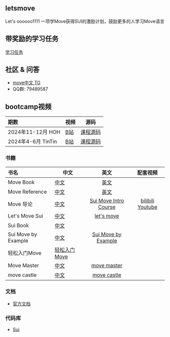 ## letsmove
Let's oooooo1111 一项学Move获得SUI的激励计划，鼓励更多的人学习Move语言

## 带奖励的学习任务
[学习任务](./task)

## 社区 & 问答
- [move中文 TG](https://t.me/move_cn)
- QQ群: 79489587

## bootcamp视频
| 期数               | 视频                                                |                         源码                         |
|:-----------------|---------------------------------------------------|:--------------------------------------------------:|
| 2024年11-12月 HOH  | [B站](https://www.bilibili.com/video/BV1BMD8Y2EfE) | [课程源码](https://github.com/hoh-zone/move-bootcamp)  |
| 2024年4-6月 TinTin | [B站](https://www.bilibili.com/video/BV1Rm42177Kx) | [课程源码](https://github.com/move-cn/tintin-bootcamp) |


### 书籍
| 书名                  | 中文                                              |                          英文                          |                           配套视频                            |
|:--------------------|-------------------------------------------------|:----------------------------------------------------:|:---------------------------------------------------------:|
| Move Book           | [中文](https://move.sui-book.com/index.html)      |             [英文](https://move-book.com/)             |                                                   |
| Move Reference      | [中文](https://reference.sui-book.com/index.html) |        [英文](https://move-book.com/reference/)        |                                                   |
| Move 导论             | [中文](https://intro-zh.sui-book.com/)            | [Sui Move Intro Course](https://intro.sui-book.com/) |     [bilibili](https://www.bilibili.com/video/BV1RY411v7YU)  [Youtube](https://www.youtube.com/watch?v=lZHjmo2ngu0)                          |
| Let's Move Sui      | [中文](https://movesui.sui-book.com/)             |        [let's move](https://letsmovesui.com/)        |                                                     |
| Sui Book            | [中文](https://sui-book.com)                      |                                                      |  |
| Sui Move by Example | [中文](https://examples.sui-book.com/)            |   [Sui Move by Example](https://examples.sui.io/)    |                                                       |
| 轻松入门Move            | [轻松入门Move](https://easy.sui-book.com/)          |                                                      |                                                     |
| Move Master         | [中文](https://master.sui-book.com/)                |       [move master](https://metaschool.so/sui)        |                                                     |
| move castle         | [中文](https://movecastle.sui-book.com/)                |       [move castle](https://learn.movecastle.info/courses/move-on-sui)        |                                                     |


### 文档
- [官方文档](https://docs.sui.io/)

### 代码库
- [Sui](https://github.com/MystenLabs/sui)

